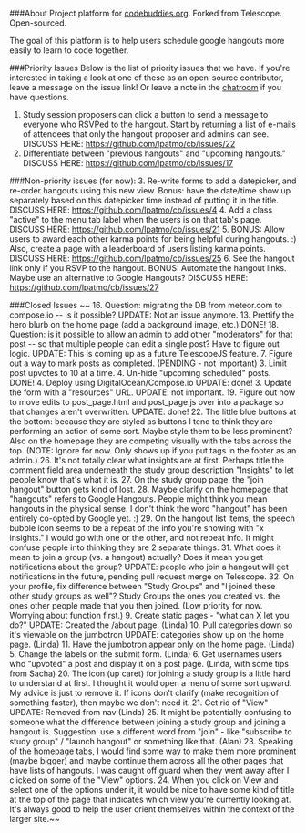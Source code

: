 ###About
Project platform for [codebuddies.org](http://codebuddies.org). Forked from Telescope. Open-sourced.

The goal of this platform is to help users schedule google hangouts more easily to learn to code together.


###Priority Issues
Below is the list of priority issues that we have. If you're interested in taking a look at one of these as an open-source contributor, leave a message on the issue link! Or leave a note in the [chatroom](https://gitter.im/lpatmo/codebuddies-meteor) if you have questions.

1. Study session proposers can click a button to send a message to everyone who RSVPed to the hangout. Start by returning a list of e-mails of attendees that only the hangout proposer and admins can see. DISCUSS HERE: https://github.com/lpatmo/cb/issues/22
2. Differentiate between "previous hangouts" and "upcoming hangouts." DISCUSS HERE:  https://github.com/lpatmo/cb/issues/17

###Non-priority issues (for now):
3. Re-write forms to add a datepicker, and re-order hangouts using this new view. Bonus: have the date/time show up separately based on this datepicker time instead of putting it in the title. DISCUSS HERE: https://github.com/lpatmo/cb/issues/4
4. Add a class "active" to the menu tab label when the users is on that tab's page. DISCUSS HERE: https://github.com/lpatmo/cb/issues/21
5. BONUS: Allow users to award each other karma points for being helpful during hangouts. :) Also, create a page with a leaderboard of users listing karma points. DISCUSS HERE: https://github.com/lpatmo/cb/issues/25
6. See the hangout link only if you RSVP to the hangout. BONUS: Automate the hangout links. Maybe use an alternative to Google Hangouts? DISCUSS HERE: https://github.com/lpatmo/cb/issues/27


###Closed Issues
~~
16. Question: migrating the DB from meteor.com to compose.io -- is it possible? UPDATE: Not an issue anymore.
13. Prettify the hero blurb on the home page (add a background image, etc.) DONE!
18. Question: is it possible to allow an admin to add other "moderators" for that post -- so that multiple people can edit a single post? Have to figure out logic. UPDATE: This is coming up as a future TelescopeJS feature.
7. Figure out a way to mark posts as completed. (PENDING - not important)
3. Limit post upvotes to 10 at a time.
4. Un-hide "upcoming scheduled" posts. DONE!
4. Deploy using DigitalOcean/Compose.io UPDATE: done!
3. Update the form with a "resources" URL. UPDATE: not important.
19. Figure out how to move edits to post_page.html and post_page.js over into a package so that changes aren't overwritten. UPDATE: done!
22. The little blue buttons at the bottom: because they are styled as buttons I tend to think they are performing an action of some sort. Maybe style them to be less prominent? Also on the homepage they are competing visually with the tabs across the top. (NOTE: Ignore for now. Only shows up if you put <a> tags in the footer as an admin.)
26. It's not totally clear what insights are at first. Perhaps title the comment field area underneath the study group description "Insights" to let people know that's what it is.
27. On the study group page, the "join hangout" button gets kind of lost.
28. Maybe clarify on the homepage that "hangouts" refers to Google Hangouts. People might think you mean hangouts in the physical sense. I don't think the word "hangout" has been entirely co-opted by Google yet. :)
29. On the hangout list items, the speech bubble icon seems to be a repeat of the info you're showing with "x insights." I would go with one or the other, and not repeat info. It might confuse people into thinking they are 2 separate things.
31. What does it mean to join a group (vs. a hangout) actually? Does it mean you get notifications about the group? UPDATE: people who join a hangout will get notifications in the future, pending pull request merge on Telescope.
32. On your profile, fix difference between "Study Groups" and "I joined these other study groups as well"? Study Groups the ones you created vs. the ones other people made that you then joined. (Low priority for now. Worrying about function first.)
9. Create static pages - "what can X let you do?" UPDATE: Created the /about page. (Linda)
10. Pull categories down so it's viewable on the jumbotron UPDATE: categories show up on the home page. (Linda)
11. Have the jumbotron appear only on the home page. (Linda)
5. Change the labels on the submit form. (Linda)
6. Get usernames users who "upvoted" a post and display it on a post page. (Linda, with some tips from Sacha)
20. The icon (up caret) for joining a study group is a little hard to understand at first. I thought it would open a menu of some sort upward. My advice is just to remove it. If icons don't clarify (make recognition of something faster), then maybe we don't need it.
21. Get rid of "View" UPDATE: Removed from nav (Linda)
25. It might be potentially confusing to someone what the difference between joining a study group and joining a hangout is. Suggestion: use a different word from "join" - like "subscribe to study group" / "launch hangout" or something like that. (Alan)
23. Speaking of the homepage tabs, I would find some way to make them more prominent (maybe bigger) and maybe continue them across all the other pages that have lists of hangouts. I was caught off guard when they went away after I clicked on some of the "View" options.
24. When you click on View and select one of the options under it, it would be nice to have some kind of title at the top of the page that indicates which view you're currently looking at. It's always good to help the user orient themselves within the context of the larger site.~~

